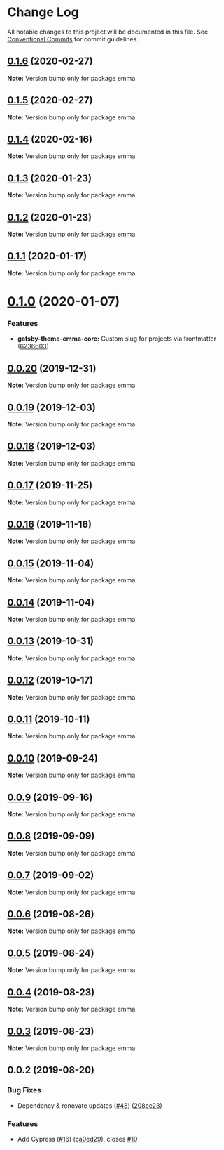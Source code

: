 # Change Log

All notable changes to this project will be documented in this file.
See [Conventional Commits](https://conventionalcommits.org) for commit guidelines.

## [0.1.6](https://github.com/LekoArts/gatsby-themes/compare/emma@0.1.5...emma@0.1.6) (2020-02-27)

**Note:** Version bump only for package emma





## [0.1.5](https://github.com/LekoArts/gatsby-themes/compare/emma@0.1.4...emma@0.1.5) (2020-02-27)

**Note:** Version bump only for package emma





## [0.1.4](https://github.com/LekoArts/gatsby-themes/compare/emma@0.1.3...emma@0.1.4) (2020-02-16)

**Note:** Version bump only for package emma





## [0.1.3](https://github.com/LekoArts/gatsby-themes/compare/emma@0.1.2...emma@0.1.3) (2020-01-23)

**Note:** Version bump only for package emma





## [0.1.2](https://github.com/LekoArts/gatsby-themes/compare/emma@0.1.1...emma@0.1.2) (2020-01-23)

**Note:** Version bump only for package emma





## [0.1.1](https://github.com/LekoArts/gatsby-themes/compare/emma@0.1.0...emma@0.1.1) (2020-01-17)

**Note:** Version bump only for package emma





# [0.1.0](https://github.com/LekoArts/gatsby-themes/compare/emma@0.0.20...emma@0.1.0) (2020-01-07)


### Features

* **gatsby-theme-emma-core:** Custom slug for projects via frontmatter ([6236603](https://github.com/LekoArts/gatsby-themes/commit/62366035d3d3f83a2326c67a0fe28c514fb66f8e))





## [0.0.20](https://github.com/LekoArts/gatsby-themes/compare/emma@0.0.19...emma@0.0.20) (2019-12-31)

**Note:** Version bump only for package emma





## [0.0.19](https://github.com/LekoArts/gatsby-themes/compare/emma@0.0.18...emma@0.0.19) (2019-12-03)

**Note:** Version bump only for package emma





## [0.0.18](https://github.com/LekoArts/gatsby-themes/compare/emma@0.0.17...emma@0.0.18) (2019-12-03)

**Note:** Version bump only for package emma





## [0.0.17](https://github.com/LekoArts/gatsby-themes/compare/emma@0.0.16...emma@0.0.17) (2019-11-25)

**Note:** Version bump only for package emma





## [0.0.16](https://github.com/LekoArts/gatsby-themes/compare/emma@0.0.15...emma@0.0.16) (2019-11-16)

**Note:** Version bump only for package emma





## [0.0.15](https://github.com/LekoArts/gatsby-themes/compare/emma@0.0.14...emma@0.0.15) (2019-11-04)

**Note:** Version bump only for package emma





## [0.0.14](https://github.com/LekoArts/gatsby-themes/compare/emma@0.0.13...emma@0.0.14) (2019-11-04)

**Note:** Version bump only for package emma





## [0.0.13](https://github.com/LekoArts/gatsby-themes/compare/emma@0.0.12...emma@0.0.13) (2019-10-31)

**Note:** Version bump only for package emma





## [0.0.12](https://github.com/LekoArts/gatsby-themes/compare/emma@0.0.11...emma@0.0.12) (2019-10-17)

**Note:** Version bump only for package emma





## [0.0.11](https://github.com/LekoArts/gatsby-themes/compare/emma@0.0.10...emma@0.0.11) (2019-10-11)

**Note:** Version bump only for package emma





## [0.0.10](https://github.com/LekoArts/gatsby-themes/compare/emma@0.0.9...emma@0.0.10) (2019-09-24)

**Note:** Version bump only for package emma





## [0.0.9](https://github.com/LekoArts/gatsby-themes/compare/emma@0.0.8...emma@0.0.9) (2019-09-16)

**Note:** Version bump only for package emma





## [0.0.8](https://github.com/LekoArts/gatsby-themes/compare/emma@0.0.7...emma@0.0.8) (2019-09-09)

**Note:** Version bump only for package emma





## [0.0.7](https://github.com/LekoArts/gatsby-themes/compare/emma@0.0.6...emma@0.0.7) (2019-09-02)

**Note:** Version bump only for package emma





## [0.0.6](https://github.com/LekoArts/gatsby-themes/compare/emma@0.0.5...emma@0.0.6) (2019-08-26)

**Note:** Version bump only for package emma





## [0.0.5](https://github.com/LekoArts/gatsby-themes/compare/emma@0.0.4...emma@0.0.5) (2019-08-24)

**Note:** Version bump only for package emma





## [0.0.4](https://github.com/LekoArts/gatsby-themes/compare/emma@0.0.3...emma@0.0.4) (2019-08-23)

**Note:** Version bump only for package emma





## [0.0.3](https://github.com/LekoArts/gatsby-themes/compare/emma@0.0.2...emma@0.0.3) (2019-08-23)

**Note:** Version bump only for package emma





## 0.0.2 (2019-08-20)


### Bug Fixes

* Dependency & renovate updates ([#48](https://github.com/LekoArts/gatsby-themes/issues/48)) ([208cc23](https://github.com/LekoArts/gatsby-themes/commit/208cc23))


### Features

* Add Cypress ([#16](https://github.com/LekoArts/gatsby-themes/issues/16)) ([ca0ed29](https://github.com/LekoArts/gatsby-themes/commit/ca0ed29)), closes [#10](https://github.com/LekoArts/gatsby-themes/issues/10)
